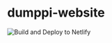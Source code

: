 # dumppi-website

![Build and Deploy to Netlify](https://github.com/Dumppiry/dumppi-website/workflows/Build%20and%20Deploy%20to%20Netlify/badge.svg)
